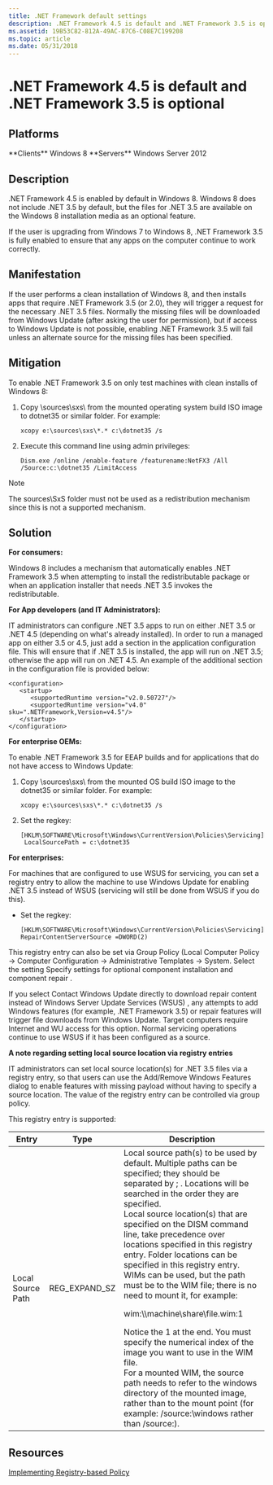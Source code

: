```yaml
---
title: .NET Framework default settings
description: .NET Framework 4.5 is default and .NET Framework 3.5 is optional
ms.assetid: 19B53C82-812A-49AC-87C6-C08E7C199208
ms.topic: article
ms.date: 05/31/2018
---
```


# .NET Framework 4.5 is default and .NET Framework 3.5 is optional

## Platforms

<dl> **Clients**   Windows 8  
**Servers**   Windows Server 2012  
</dl>

## Description

.NET Framework 4.5 is enabled by default in Windows 8. Windows 8 does not include .NET 3.5 by default, but the files for .NET 3.5 are available on the Windows 8 installation media as an optional feature.

If the user is upgrading from Windows 7 to Windows 8, .NET Framework 3.5 is fully enabled to ensure that any apps on the computer continue to work correctly.

## Manifestation

If the user performs a clean installation of Windows 8, and then installs apps that require .NET Framework 3.5 (or 2.0), they will trigger a request for the necessary .NET 3.5 files. Normally the missing files will be downloaded from Windows Update (after asking the user for permission), but if access to Windows Update is not possible, enabling .NET Framework 3.5 will fail unless an alternate source for the missing files has been specified.

## Mitigation

To enable .NET Framework 3.5 on only test machines with clean installs of Windows 8:

1.  Copy \\sources\\sxs\\ from the mounted operating system build ISO image to dotnet35 or similar folder. For example:
    ```
    xcopy e:\sources\sxs\*.* c:\dotnet35 /s
    ```



2.  Execute this command line using admin privileges:
    ```
    Dism.exe /online /enable-feature /featurename:NetFX3 /All /Source:c:\dotnet35 /LimitAccess

    ```



> [!Note]  
> The sources\\SxS folder must not be used as a redistribution mechanism since this is not a supported mechanism.



## Solution

**For consumers:**

Windows 8 includes a mechanism that automatically enables .NET Framework 3.5 when attempting to install the redistributable package or when an application installer that needs .NET 3.5 invokes the redistributable.

**For App developers (and IT Administrators):**

IT administrators can configure .NET 3.5 apps to run on either .NET 3.5 or .NET 4.5 (depending on what's already installed). In order to run a managed app on either 3.5 or 4.5, just add a section in the application configuration file. This will ensure that if .NET 3.5 is installed, the app will run on .NET 3.5; otherwise the app will run on .NET 4.5. An example of the additional section in the configuration file is provided below:


```
<configuration>
   <startup>
      <supportedRuntime version="v2.0.50727"/>
      <supportedRuntime version="v4.0" sku=".NETFramework,Version=v4.5"/>
   </startup>
</configuration>
```



**For enterprise OEMs:**

To enable .NET Framework 3.5 for EEAP builds and for applications that do not have access to Windows Update:

1.  Copy \\sources\\sxs\\ from the mounted OS build ISO image to the dotnet35 or similar folder. For example:
    ```
    xcopy e:\sources\sxs\*.* c:\dotnet35 /s
    ```



2.  Set the regkey:
    ```
    [HKLM\SOFTWARE\Microsoft\Windows\CurrentVersion\Policies\Servicing]
     LocalSourcePath = c:\dotnet35
    ```



**For enterprises:**

For machines that are configured to use WSUS for servicing, you can set a registry entry to allow the machine to use Windows Update for enabling .NET 3.5 instead of WSUS (servicing will still be done from WSUS if you do this).

-   Set the regkey:
    ```
    [HKLM\SOFTWARE\Microsoft\Windows\CurrentVersion\Policies\Servicing]  RepairContentServerSource =DWORD(2)
    ```



This registry entry can also be set via Group Policy (Local Computer Policy -> Computer Configuration -> Administrative Templates -> System. Select the setting  Specify settings for optional component installation and component repair .

If you select  Contact Windows Update directly to download repair content instead of Windows Server Update Services (WSUS) , any attempts to add Windows features (for example, .NET Framework 3.5) or repair features will trigger file downloads from Windows Update. Target computers require Internet and WU access for this option. Normal servicing operations continue to use WSUS if it has been configured as a source.

**A note regarding setting local source location via registry entries**

IT administrators can set local source location(s) for .NET 3.5 files via a registry entry, so that users can use the Add/Remove Windows Features dialog to enable features with missing payload without having to specify a source location. The value of the registry entry can be controlled via group policy.

This registry entry is supported:



<table>
<thead>
<tr class="header">
<th>Entry</th>
<th>Type</th>
<th>Description</th>
</tr>
</thead>
<tbody>
<tr class="odd">
<td>Local Source Path</td>
<td>REG_EXPAND_SZ</td>
<td>Local source path(s) to be used by default. Multiple paths can be specified; they should be separated by  ; . Locations will be searched in the order they are specified. <br/> Local source location(s) that are specified on the DISM command line, take precedence over locations specified in this registry entry. Folder locations can be specified in this registry entry. <br/> WIMs can be used, but the path must be to the WIM file; there is no need to mount it, for example: <br/> <dl> wim:\\machine\share\file.wim:1<br />
</dl> Notice the  1  at the end. You must specify the numerical index of the image you want to use in the WIM file. <br/> For a mounted WIM, the source path needs to refer to the windows directory of the mounted image, rather than to the mount point (for example: /source:<mount_point>\windows rather than /source:<mount_point>). <br/></td>
</tr>
</tbody>
</table>





## Resources

<dl>

[Implementing Registry-based Policy](/previous-versions/windows/desktop/Policy/implementing-registry-based-policy)  
</dl>
